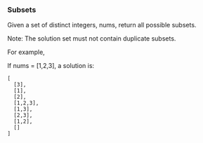 ### Subsets

Given a set of distinct integers, nums, return all possible subsets.

Note: The solution set must not contain duplicate subsets.

For example,

If nums = [1,2,3], a solution is:

```
[
  [3],
  [1],
  [2],
  [1,2,3],
  [1,3],
  [2,3],
  [1,2],
  []
]
```
